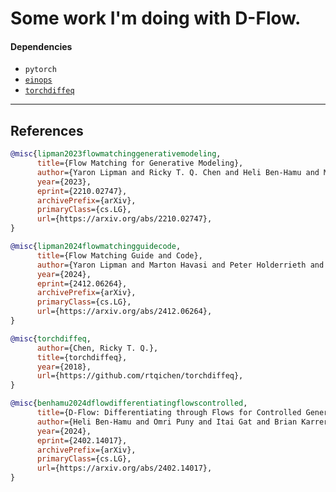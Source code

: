 # Some work I'm doing with D-Flow.

#### Dependencies

- `pytorch`
- [`einops`](https://einops.rocks/)
- [`torchdiffeq`](https://github.com/rtqichen/torchdiffeq)

---

## References

```bibtex
@misc{lipman2023flowmatchinggenerativemodeling,
      title={Flow Matching for Generative Modeling}, 
      author={Yaron Lipman and Ricky T. Q. Chen and Heli Ben-Hamu and Maximilian Nickel and Matt Le},
      year={2023},
      eprint={2210.02747},
      archivePrefix={arXiv},
      primaryClass={cs.LG},
      url={https://arxiv.org/abs/2210.02747}, 
}
```

```bibtex
@misc{lipman2024flowmatchingguidecode,
      title={Flow Matching Guide and Code}, 
      author={Yaron Lipman and Marton Havasi and Peter Holderrieth and Neta Shaul and Matt Le and Brian Karrer and Ricky T. Q. Chen and David Lopez-Paz and Heli Ben-Hamu and Itai Gat},
      year={2024},
      eprint={2412.06264},
      archivePrefix={arXiv},
      primaryClass={cs.LG},
      url={https://arxiv.org/abs/2412.06264}, 
}
```
```bibtex
@misc{torchdiffeq,
      author={Chen, Ricky T. Q.},
      title={torchdiffeq},
      year={2018},
      url={https://github.com/rtqichen/torchdiffeq},
}
```

```bibtex
@misc{benhamu2024dflowdifferentiatingflowscontrolled,
      title={D-Flow: Differentiating through Flows for Controlled Generation}, 
      author={Heli Ben-Hamu and Omri Puny and Itai Gat and Brian Karrer and Uriel Singer and Yaron Lipman},
      year={2024},
      eprint={2402.14017},
      archivePrefix={arXiv},
      primaryClass={cs.LG},
      url={https://arxiv.org/abs/2402.14017}, 
}
```
